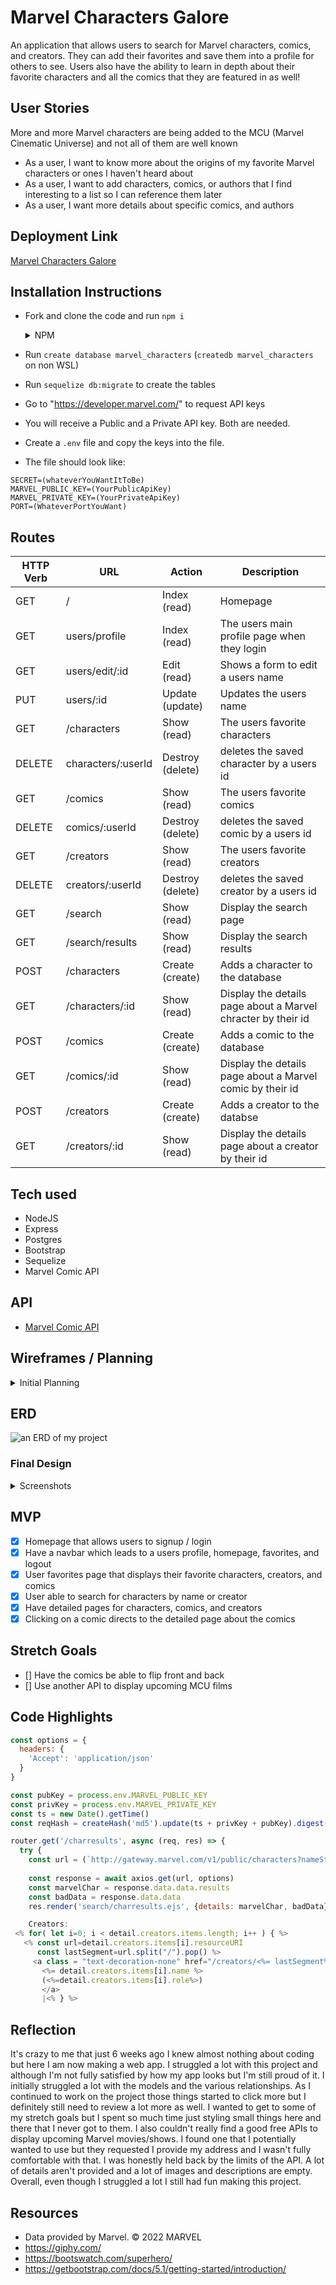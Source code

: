 # Marvel Characters Galore

An application that allows users to search for Marvel characters, comics, and creators. They can add their favorites and save them into a profile for others to see. Users also have the ability to learn in depth about their favorite characters and all the comics that they are featured in as well!

## User Stories
More and more Marvel characters are being added to the MCU (Marvel Cinematic Universe) and not all of them are well known
* As a user, I want to know more about the origins of my favorite Marvel characters or ones I haven't heard about
* As a user, I want to add characters, comics, or authors that I find interesting to a list so I can reference them later
* As a user, I want more details about specific comics, and authors

## Deployment Link
<a href="https://marvel-characters-galore.herokuapp.com/">Marvel Characters Galore</a>

## Installation Instructions
- Fork and clone the code and run `npm i` 
  <details>
    <summary> NPM </summary>

    - axios
    - bcrypt
    - cookie
    - crypto
    - dotenv
    - ejs 
    - expres
    - express-ejs-layouts
    - method-override
    - pg
    - sequelize
    - sequelize-cli

  </details>

- Run `create database marvel_characters` (`createdb marvel_characters` on non WSL)
- Run `sequelize db:migrate` to create the tables
- Go to "https://developer.marvel.com/" to request API keys
- You will receive a Public and a Private API key. Both are needed.
- Create a `.env` file and copy the keys into the file.
- The file should look like:
```
SECRET=(whateverYouWantItToBe)
MARVEL_PUBLIC_KEY=(YourPublicApiKey)
MARVEL_PRIVATE_KEY=(YourPrivateApiKey)
PORT=(WhateverPortYouWant)
```

## Routes
| **HTTP Verb**| **URL** |  **Action**| **Description**
|------------|-------------|------------|------------|
| GET        | /      | Index (read)  | Homepage
| GET         | users/profile       | Index (read) |  The users main profile page when they login
| GET     | users/edit/:id | Edit (read)    | Shows a form to edit a users name
| PUT     | users/:id | Update (update)    | Updates the users name
| GET         | /characters      | Show (read) |  The users favorite characters
| DELETE | characters/:userId       | Destroy (delete)      | deletes the saved character by a users id
| GET         | /comics      | Show (read) |  The users favorite comics
| DELETE | comics/:userId       | Destroy (delete)      | deletes the saved comic by a users id
| GET         | /creators      | Show (read) |  The users favorite creators
| DELETE | creators/:userId       | Destroy (delete)      | deletes the saved creator by a users id
| GET     | /search | Show (read)   | Display the search page
| GET     | /search/results | Show (read)   | Display the search results
| POST     | /characters      | Create (create)      |  Adds a character to the database
| GET      | /characters/:id   | Show (read)  | Display the details page about a Marvel chracter by their id
| POST     | /comics      | Create (create)      |  Adds a comic to the database
| GET      | /comics/:id   | Show (read)  | Display the details page about a Marvel comic by their id
| POST     | /creators      | Create (create)      |  Adds a creator to the databse
| GET      | /creators/:id   | Show (read)  | Display the details page about a creator by their id


## Tech used
* NodeJS
* Express
* Postgres
* Bootstrap
* Sequelize
* Marvel Comic API

## API
*  <a href="https://developer.marvel.com/">Marvel Comic API</a>

## Wireframes / Planning
<details>
  <summary> Initial Planning </summary>

* Homepage

![Index](./wireframes/Index.jpg)

* User Profile Page

![Profile](./wireframes/Profile.jpg)

* User Favorites Page

![Faves](./wireframes/Faves.jpg)

* Search Page

![Search](./wireframes/Search.jpg)

* Search Results Page

![Search-Results](./wireframes/Search-Results.jpg)

* Characters Page

![Characters](./wireframes/Characters.jpg)

* Creator Page

![Creator](./wireframes/Creator.jpg)

* Comics Page

![Comics](./wireframes/Comics.jpg)

</details>

## ERD
![an ERD of my project](./ERD.drawio.png)

### Final Design

<details>
  <summary> Screenshots </summary>

 Homepage
![Index](./public/img/framework/Homepage.jpg)
 User Profile Page
![Profile](./public/img/framework/profile.jpg)
 Search Page
![Search](./public/img/framework/Search.jpg)
 Characters Page
![Characters](./public/img/framework/characters.jpg)
 Comics Page
![Comics](./public/img/framework/comics.jpg)

</details>

##  MVP 
- [x] Homepage that allows users to signup / login 
- [x] Have a navbar which leads to a users profile, homepage, favorites, and logout
- [x] User favorites page that displays their favorite characters, creators, and comics
- [x] User able to search for characters by name or creator
- [x] Have detailed pages for characters, comics, and creators
- [x] Clicking on a comic directs to the detailed page about the comics

## Stretch Goals
- [] Have the comics be able to flip front and back
- [] Use another API to display upcoming MCU films

## Code Highlights

```javascript
const options = {
  headers: {
    'Accept': 'application/json'
  }
}

const pubKey = process.env.MARVEL_PUBLIC_KEY
const privKey = process.env.MARVEL_PRIVATE_KEY
const ts = new Date().getTime()
const reqHash = createHash('md5').update(ts + privKey + pubKey).digest('hex')

router.get('/charresults', async (req, res) => {
  try {
    const url = (`http://gateway.marvel.com/v1/public/characters?nameStartsWith=${req.query.searchMarvel}&limit=8&ts=${ts}&apikey=${pubKey}&hash=${reqHash}`)
    
    const response = await axios.get(url, options)
    const marvelChar = response.data.data.results
    const badData = response.data.data
    res.render('search/charresults.ejs', {details: marvelChar, badData})
```
    
```javascript
    Creators:
 <% for( let i=0; i < detail.creators.items.length; i++ ) { %>
   <% const url=detail.creators.items[i].resourceURI
      const lastSegment=url.split("/").pop() %>
     <a class = "text-decoration-none" href="/creators/<%= lastSegment%>">
       <%= detail.creators.items[i].name %>
       (<%=detail.creators.items[i].role%>)
       </a> 
       |<% } %>
```

## Reflection

It's crazy to me that just 6 weeks ago I knew almost nothing about coding but here I am now making a web app.
I struggled a lot with this project and although I'm not fully satisfied by how my app looks but I'm still proud of it.
I initially struggled a lot with the models and the various relationships. As I continued to work on the project those things started to click more but I definitely still need to review a lot more as well. 
I wanted to get to some of my stretch goals but I spent so much time just styling small things here and there that I never got to them.
I also couldn't really find a good free APIs to display upcoming Marvel movies/shows. I found one that I potentially wanted to use but they requested I provide my address and I wasn't fully comfortable with that.
I was honestly held back by the limits of the API. A lot of details aren't provided and a lot of images and descriptions are empty.
Overall, even though I struggled a lot I still had fun making this project.

## Resources 
- Data provided by Marvel. © 2022 MARVEL
- https://giphy.com/ 
- https://bootswatch.com/superhero/
- https://getbootstrap.com/docs/5.1/getting-started/introduction/

